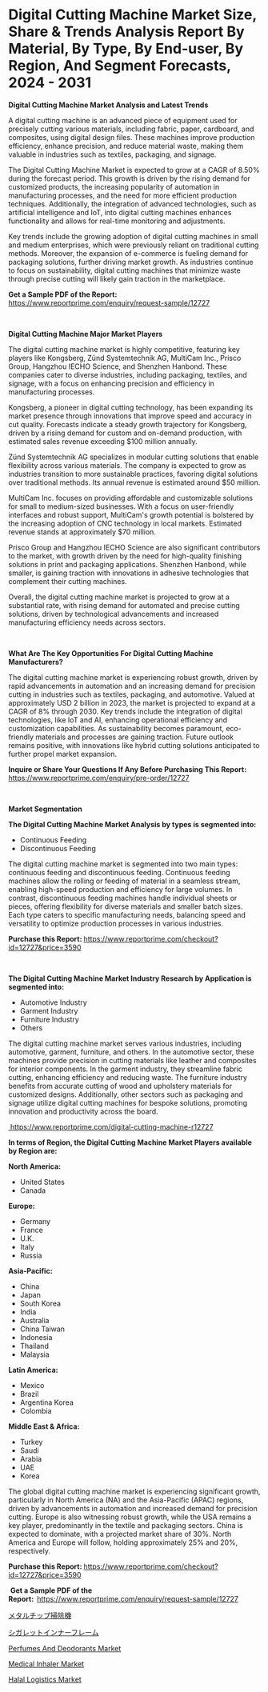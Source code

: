 <p><h1>Digital Cutting Machine Market Size, Share & Trends Analysis Report By Material, By Type, By End-user, By Region, And Segment Forecasts, 2024 - 2031</h1></p><p><strong>Digital Cutting Machine Market Analysis and Latest Trends</strong></p>
<p><p>A digital cutting machine is an advanced piece of equipment used for precisely cutting various materials, including fabric, paper, cardboard, and composites, using digital design files. These machines improve production efficiency, enhance precision, and reduce material waste, making them valuable in industries such as textiles, packaging, and signage. </p><p>The Digital Cutting Machine Market is expected to grow at a CAGR of 8.50% during the forecast period. This growth is driven by the rising demand for customized products, the increasing popularity of automation in manufacturing processes, and the need for more efficient production techniques. Additionally, the integration of advanced technologies, such as artificial intelligence and IoT, into digital cutting machines enhances functionality and allows for real-time monitoring and adjustments. </p><p>Key trends include the growing adoption of digital cutting machines in small and medium enterprises, which were previously reliant on traditional cutting methods. Moreover, the expansion of e-commerce is fueling demand for packaging solutions, further driving market growth. As industries continue to focus on sustainability, digital cutting machines that minimize waste through precise cutting will likely gain traction in the marketplace.</p></p>
<p><strong>Get a Sample PDF of the Report:&nbsp;</strong> <a href="https://www.reportprime.com/enquiry/request-sample/12727">https://www.reportprime.com/enquiry/request-sample/12727</a></p>
<p>&nbsp;</p>
<p><strong>Digital Cutting Machine Major Market Players</strong></p>
<p><p>The digital cutting machine market is highly competitive, featuring key players like Kongsberg, Zünd Systemtechnik AG, MultiCam Inc., Prisco Group, Hangzhou IECHO Science, and Shenzhen Hanbond. These companies cater to diverse industries, including packaging, textiles, and signage, with a focus on enhancing precision and efficiency in manufacturing processes.</p><p>Kongsberg, a pioneer in digital cutting technology, has been expanding its market presence through innovations that improve speed and accuracy in cut quality. Forecasts indicate a steady growth trajectory for Kongsberg, driven by a rising demand for custom and on-demand production, with estimated sales revenue exceeding $100 million annually.</p><p>Zünd Systemtechnik AG specializes in modular cutting solutions that enable flexibility across various materials. The company is expected to grow as industries transition to more sustainable practices, favoring digital solutions over traditional methods. Its annual revenue is estimated around $50 million.</p><p>MultiCam Inc. focuses on providing affordable and customizable solutions for small to medium-sized businesses. With a focus on user-friendly interfaces and robust support, MultiCam's growth potential is bolstered by the increasing adoption of CNC technology in local markets. Estimated revenue stands at approximately $70 million.</p><p>Prisco Group and Hangzhou IECHO Science are also significant contributors to the market, with growth driven by the need for high-quality finishing solutions in print and packaging applications. Shenzhen Hanbond, while smaller, is gaining traction with innovations in adhesive technologies that complement their cutting machines.</p><p>Overall, the digital cutting machine market is projected to grow at a substantial rate, with rising demand for automated and precise cutting solutions, driven by technological advancements and increased manufacturing efficiency needs across sectors.</p></p>
<p>&nbsp;</p>
<p><strong>What Are The Key Opportunities For Digital Cutting Machine Manufacturers?</strong></p>
<p><p>The digital cutting machine market is experiencing robust growth, driven by rapid advancements in automation and an increasing demand for precision cutting in industries such as textiles, packaging, and automotive. Valued at approximately USD 2 billion in 2023, the market is projected to expand at a CAGR of 8% through 2030. Key trends include the integration of digital technologies, like IoT and AI, enhancing operational efficiency and customization capabilities. As sustainability becomes paramount, eco-friendly materials and processes are gaining traction. Future outlook remains positive, with innovations like hybrid cutting solutions anticipated to further propel market expansion.</p></p>
<p><strong>Inquire or Share Your Questions If Any Before Purchasing This Report:</strong> <a href="https://www.reportprime.com/enquiry/pre-order/12727">https://www.reportprime.com/enquiry/pre-order/12727</a></p>
<p>&nbsp;</p>
<p><strong>Market Segmentation</strong></p>
<p><strong>The Digital Cutting Machine Market Analysis by types is segmented into:</strong></p>
<p><ul><li>Continuous Feeding</li><li>Discontinuous Feeding</li></ul></p>
<p><p>The digital cutting machine market is segmented into two main types: continuous feeding and discontinuous feeding. Continuous feeding machines allow the rolling or feeding of material in a seamless stream, enabling high-speed production and efficiency for large volumes. In contrast, discontinuous feeding machines handle individual sheets or pieces, offering flexibility for diverse materials and smaller batch sizes. Each type caters to specific manufacturing needs, balancing speed and versatility to optimize production processes in various industries.</p></p>
<p><strong>Purchase this Report:&nbsp;</strong><a href="https://www.reportprime.com/checkout?id=12727&price=3590">https://www.reportprime.com/checkout?id=12727&price=3590</a></p>
<p>&nbsp;</p>
<p><strong>The Digital Cutting Machine Market Industry Research by Application is segmented into:</strong></p>
<p><ul><li>Automotive Industry</li><li>Garment Industry</li><li>Furniture Industry</li><li>Others</li></ul></p>
<p><p>The digital cutting machine market serves various industries, including automotive, garment, furniture, and others. In the automotive sector, these machines provide precision in cutting materials like leather and composites for interior components. In the garment industry, they streamline fabric cutting, enhancing efficiency and reducing waste. The furniture industry benefits from accurate cutting of wood and upholstery materials for customized designs. Additionally, other sectors such as packaging and signage utilize digital cutting machines for bespoke solutions, promoting innovation and productivity across the board.</p></p>
<p><a href="https://www.reportprime.com/digital-cutting-machine-r12727">&nbsp;https://www.reportprime.com/digital-cutting-machine-r12727</a></p>
<p><strong>In terms of Region, the Digital Cutting Machine Market Players available by Region are:</strong></p>
<p>
    <p> <strong> North America: </strong>
        <ul>
            <li>United States</li>
            <li>Canada</li>
        </ul>
        </p> 
    <p> <strong> Europe: </strong>
        <ul>
            <li>Germany</li>
            <li>France</li>
            <li>U.K.</li>
            <li>Italy</li>
            <li>Russia</li>
        </ul>
        </p> 
    <p> <strong> Asia-Pacific: </strong>
        <ul>
            <li>China</li>
            <li>Japan</li>
            <li>South Korea</li>
            <li>India</li>
            <li>Australia</li>
            <li>China Taiwan</li>
            <li>Indonesia</li>
            <li>Thailand</li>
            <li>Malaysia</li>
        </ul>
        </p> 
    <p> <strong> Latin America: </strong>
        <ul>
            <li>Mexico</li>
            <li>Brazil</li>
            <li>Argentina Korea</li>
            <li>Colombia</li>
        </ul>
        </p> 
    <p> <strong> Middle East & Africa: </strong>
        <ul>
            <li>Turkey</li>
            <li>Saudi</li>
            <li>Arabia</li>
            <li>UAE</li>
            <li>Korea</li>
        </ul>
    </p>
    </p>
<p><p>The global digital cutting machine market is experiencing significant growth, particularly in North America (NA) and the Asia-Pacific (APAC) regions, driven by advancements in automation and increased demand for precision cutting. Europe is also witnessing robust growth, while the USA remains a key player, predominantly in the textile and packaging sectors. China is expected to dominate, with a projected market share of 30%. North America and Europe will follow, holding approximately 25% and 20%, respectively.</p></p>
<p><strong>Purchase this Report: </strong><a href="https://www.reportprime.com/checkout?id=12727&price=3590">https://www.reportprime.com/checkout?id=12727&price=3590</a></p>
<p>&nbsp;<strong>Get a Sample PDF of the Report:&nbsp;&nbsp;</strong><a href="https://www.reportprime.com/enquiry/request-sample/12727">https://www.reportprime.com/enquiry/request-sample/12727</a></p>
<p><strong></strong></p>
<p><p><a href="https://medium.com/@maudabbott7/%E3%82%B0%E3%83%AD%E3%83%BC%E3%83%90%E3%83%AB%E3%83%A1%E3%82%BF%E3%83%AB%E3%83%81%E3%83%83%E3%83%97%E6%8E%83%E9%99%A4%E6%A9%9F%E5%B8%82%E5%A0%B4%E3%82%BB%E3%82%AF%E3%82%BF%E3%83%BC-%E3%82%BF%E3%82%A4%E3%83%97-%E3%82%A2%E3%83%97%E3%83%AA%E3%82%B1%E3%83%BC%E3%82%B7%E3%83%A7%E3%83%B3-%E5%B8%82%E5%A0%B4%E3%83%97%E3%83%AC%E3%83%BC%E3%83%A4%E3%83%BC%E3%81%AE%E6%88%A6%E7%95%A5-%E5%9C%B0%E5%9F%9F%E6%88%90%E9%95%B7%E3%81%AE%E6%B4%9E%E5%AF%9F-%E5%8F%8A%E3%81%B3%E5%B0%86%E6%9D%A5%E3%81%AE%E4%BA%88%E6%B8%AC-2024%E5%B9%B4-2031%E5%B9%B4-e5841380914f">メタルチップ掃除機</a></p><p><a href="https://medium.com/@maudabbott7/cigarette-inner-frame-market-%E3%81%AE%E3%82%B0%E3%83%AD%E3%83%BC%E3%83%90%E3%83%AB%E5%B8%82%E5%A0%B4%E6%A6%82%E8%A6%81%E3%81%AF-%E4%B8%96%E7%95%8C%E3%81%8A%E3%82%88%E3%81%B3%E4%B8%BB%E8%A6%81%E5%B8%82%E5%A0%B4%E3%81%AB%E3%81%8A%E3%81%91%E3%82%8B%E6%A5%AD%E7%95%8C%E3%81%AB%E5%BD%B1%E9%9F%BF%E3%82%92%E4%B8%8E%E3%81%88%E3%82%8B%E4%B8%BB%E8%A6%81%E3%81%AA%E3%83%88%E3%83%AC%E3%83%B3%E3%83%89%E3%81%AB%E3%81%A4%E3%81%84%E3%81%A6-%E7%8B%AC%E8%87%AA%E3%81%AE%E8%A6%96%E7%82%B9%E3%82%92%E6%8F%90%E4%BE%9B%E3%81%97%E3%81%BE%E3%81%99-ea8b853b473c">シガレットインナーフレーム</a></p><p><a href="https://www.linkedin.com/pulse/in-depth-analysis-global-perfumes-deodorants-market-scope-its-wjyuf?trackingId=qcUlJ3rcSlKY4emYo1XywQ%3D%3D">Perfumes And Deodorants Market</a></p><p><a href="https://medium.com/@adam.dyer78678/this-medical-inhaler-market-research-report-evaluates-the-key-market-trends-drivers-and-9f0a40cf1eb6">Medical Inhaler Market</a></p><p><a href="https://www.linkedin.com/pulse/halal-logistics-market-global-regional-analysis-focus-region-ibz9f?trackingId=MlvR%2Fa1uTCW6G%2FrsjbWxuQ%3D%3D">Halal Logistics Market</a></p></p>